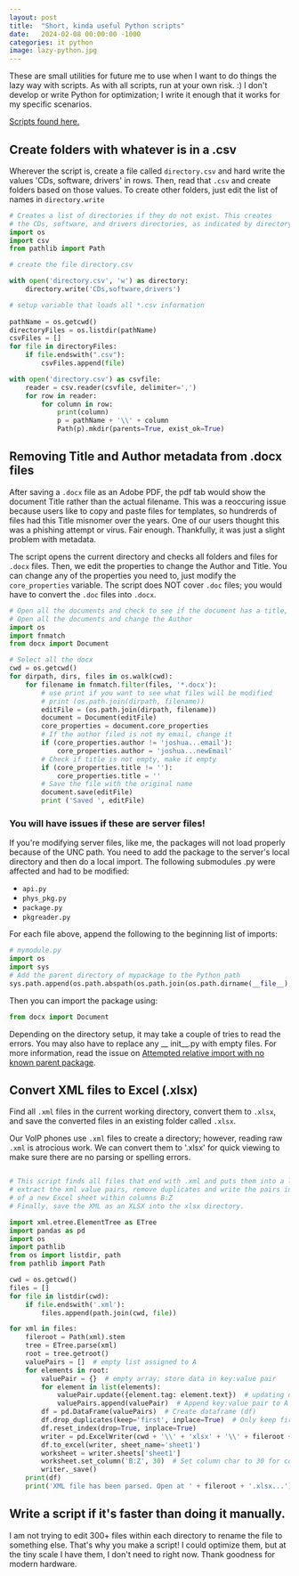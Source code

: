 ```yaml
---
layout: post
title:  "Short, kinda useful Python scripts"
date:   2024-02-08 00:00:00 -1000
categories: it python
image: lazy-python.jpg
---
```


These are small utilities for future me to use when I want to do things the lazy way with scripts. As with all scripts, run at your own risk. :) I don't develop or write Python for optimization; I write it enough that it works for my specific scenarios.

[Scripts found here.](https://github.com/sudoyashi/python_progress/tree/master/projects)

## Create folders with whatever is in a .csv

Wherever the script is, create a file called `directory.csv` and hard write the values 'CDs, software, drivers' in rows. Then, read that `.csv` and create folders based on those values. To create other folders, just edit the list of names in `directory.write`

```python
# Creates a list of directories if they do not exist. This creates
# the CDs, software, and drivers directories, as indicated by directory.csv
import os
import csv
from pathlib import Path

# create the file directory.csv

with open('directory.csv', 'w') as directory:
    directory.write('CDs,software,drivers')

# setup variable that loads all *.csv information
    
pathName = os.getcwd()
directoryFiles = os.listdir(pathName)
csvFiles = []
for file in directoryFiles:
    if file.endswith(".csv"):
        csvFiles.append(file)

with open('directory.csv') as csvfile:
    reader = csv.reader(csvfile, delimiter=',')
    for row in reader:
        for column in row:
            print(column)
            p = pathName + '\\' + column
            Path(p).mkdir(parents=True, exist_ok=True)
```

## Removing Title and Author metadata from .docx files

After saving a `.docx` file as an Adobe PDF, the pdf tab would show the document Title rather than the actual filename. This was a reoccuring issue because users like to copy and paste files for templates, so hundrerds of files had this Title misnomer over the years. One of our users thought this was a phishing attempt or virus. Fair enough. Thankfully, it was just a slight problem with metadata.

The script opens the current directory and checks all folders and files for `.docx` files. Then, we edit the properties to change the Author and Title. You can change any of the properties you need to, just modify the `core_properties` variable. The script does NOT cover `.doc` files; you would have to convert the `.doc` files into `.docx`.

```python
# Open all the documents and check to see if the document has a title, if so, remove it.
# Open all the documents and change the Author
import os
import fnmatch
from docx import Document

# Select all the docx
cwd = os.getcwd()
for dirpath, dirs, files in os.walk(cwd):
    for filename in fnmatch.filter(files, '*.docx'):
        # use print if you want to see what files will be modified
        # print (os.path.join(dirpath, filename)) 
        editFile = (os.path.join(dirpath, filename))
        document = Document(editFile)
        core_properties = document.core_properties
        # If the author filed is not my email, change it
        if (core_properties.author != 'joshua...email'):
            core_properties.author = 'joshua...newEmail'
        # Check if title is not empty, make it empty
        if (core_properties.title != ''):
            core_properties.title = ''
        # Save the file with the original name
        document.save(editFile)
        print ('Saved ', editFile)	
```

### You will have issues if these are server files!
If you're modifying server files, like me, the packages will not load properly because of the UNC path. You need to add the package to the server's local directory and then do a local import. The following submodules .py were affected and had to be modified:
  - `api.py`
  - `phys_pkg.py`
  - `package.py`
  - `pkgreader.py`

For each file above, append the following to the beginning list of imports:
```python
# mymodule.py
import os
import sys
# Add the parent directory of mypackage to the Python path
sys.path.append(os.path.abspath(os.path.join(os.path.dirname(__file__), '..')))
```

Then you can import the package using:

```python
from docx import Document
```
Depending on the directory setup, it may take a couple of tries to read the errors. You may also have to replace any __ init__.py with empty files. For more information, read the issue on [Attempted relative import with no known parent package](https://net-informations.com/q/py/known.html).

## Convert XML files to Excel (.xlsx)

Find all `.xml` files in the current working directory, convert them to `.xlsx`, and save the converted files in an existing folder called `.xlsx`.

Our VoIP phones use `.xml` files to create a directory; however, reading raw `.xml` is atrocious work. We can convert them to '.xlsx' for quick viewing to make sure there are no parsing or spelling errors.

```python

# This script finds all files that end with .xml and puts them into a list. In that list,
# extract the xml value pairs, remove duplicates and write the pairs into sheet1 
# of a new Excel sheet within columns B:Z
# Finally, save the XML as an XLSX into the xlsx directory.

import xml.etree.ElementTree as ETree
import pandas as pd
import os
import pathlib
from os import listdir, path
from pathlib import Path

cwd = os.getcwd()
files = []
for file in listdir(cwd):
    if file.endswith('.xml'):
        files.append(path.join(cwd, file))

for xml in files:
    fileroot = Path(xml).stem
    tree = ETree.parse(xml)
    root = tree.getroot()
    valuePairs = []  # empty list assigned to A
    for elements in root:
        valuePair = {}  # empty array; store data in key:value pair
        for element in list(elements):
            valuePair.update({element.tag: element.text})  # updating dictionary with(tag -> Columns, text -> Rowdata)
            valuePairs.append(valuePair)  # Append key:value pair to A list
        df = pd.DataFrame(valuePairs)  # Create dataframe (df)
        df.drop_duplicates(keep='first', inplace=True)  # Only keep first, ignore all others
        df.reset_index(drop=True, inplace=True)
        writer = pd.ExcelWriter(cwd + '\\' + 'xlsx' + '\\' + fileroot + '.xlsx', engine='xlsxwriter')
        df.to_excel(writer, sheet_name='sheet1')
        worksheet = writer.sheets['sheet1']
        worksheet.set_column('B:Z', 30)  # Set column char to 30 for columns from B to Z
        writer._save()
    print(df)
    print('XML file has been parsed. Open at ' + fileroot + '.xlsx...')
```

## Write a script if it's faster than doing it manually.

I am not trying to edit 300+ files within each directory to rename the file to something else. That's why you make a script! I could optimize them, but at the tiny scale I have them, I don't need to right now. Thank goodness for modern hardware.